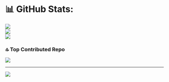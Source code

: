 # 📊 GitHub Stats:
![](https://github-readme-stats.vercel.app/api?username=Traineratwot&theme=dark&hide_border=false&include_all_commits=false&count_private=false)<br/>
![](https://github-readme-streak-stats.herokuapp.com/?user=Traineratwot&theme=dark&hide_border=false)<br/>
![](https://github-readme-stats.vercel.app/api/top-langs/?username=Traineratwot&theme=dark&hide_border=false&include_all_commits=false&count_private=false&layout=compact)

### 🔝 Top Contributed Repo
![](https://github-contributor-stats.vercel.app/api?username=Traineratwot&limit=5&theme=dark&combine_all_yearly_contributions=true)

---
[![](https://visitcount.itsvg.in/api?id=Traineratwot&icon=0&color=0)](https://visitcount.itsvg.in)

<!-- Proudly created with GPRM ( https://gprm.itsvg.in ) -->